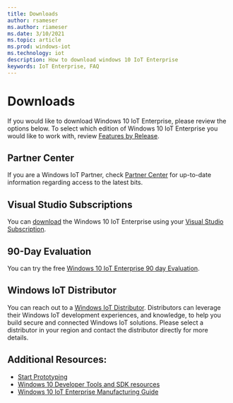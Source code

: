```yaml
---
title: Downloads
author: rsameser
ms.author: riameser
ms.date: 3/10/2021
ms.topic: article
ms.prod: windows-iot
ms.technology: iot
description: How to download windows 10 IoT Enterprise
keywords: IoT Enterprise, FAQ
---
```


# Downloads
If you would like to download Windows 10 IoT Enterprise, please review the options below. To select which edition of Windows 10 IoT Enterprise you would like to work with, review [Features by Release](./Features.md).


## Partner Center
If you are a Windows IoT Partner, check [Partner Center](https://partner.microsoft.com/dashboard) for up-to-date information regarding access to the latest bits.


## Visual Studio Subscriptions
You can [download](https://my.visualstudio.com/Downloads?q=Windows%2010%20IoT%20Enterprise&pgroup=) the Windows 10 IoT Enterprise using your [Visual Studio Subscription](https://visualstudio.microsoft.com/subscriptions/).


## 90-Day Evaluation
You can try the free [Windows 10 IoT Enterprise 90 day Evaluation](https://www.microsoft.com/evalcenter/evaluate-windows-10-enterprise).


## Windows IoT Distributor
You can reach out to a [Windows IoT Distributor](https://aka.ms/IoTDistributorList). Distributors can leverage their Windows IoT
development experiences, and knowledge, to help you build secure and connected Windows IoT solutions. Please select a distributor in your region and contact the distributor directly for more details.


## Additional Resources:
* [Start Prototyping](./Hardware-Guidance/Prototype.md)
* [Windows 10 Developer Tools and SDK resources](https://developer.microsoft.com/windows/downloads/)
* [Windows 10 IoT Enterprise Manufacturing Guide](https://docs.microsoft.com/windows-hardware/manufacture/desktop/iot-ent-overview)
